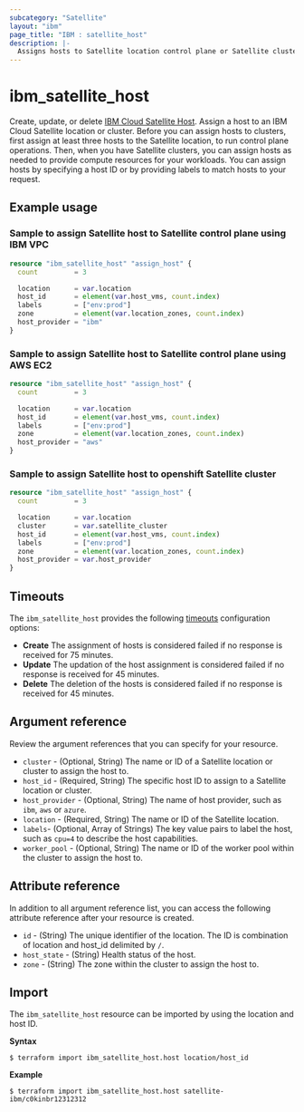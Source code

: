 ```yaml
---
subcategory: "Satellite"
layout: "ibm"
page_title: "IBM : satellite_host"
description: |-
  Assigns hosts to Satellite location control plane or Satellite cluster.
---
```


# ibm_satellite_host
Create, update, or delete [IBM Cloud Satellite Host](https://cloud.ibm.com/docs/satellite?topic=satellite-hosts). Assign a host to an IBM Cloud Satellite location or cluster. Before you can assign hosts to clusters, first assign at least three hosts to the Satellite location, to run control plane operations. Then, when you have Satellite clusters, you can assign hosts as needed to provide compute resources for your workloads. You can assign hosts by specifying a host ID or by providing labels to match hosts to your request.


## Example usage

###  Sample to assign Satellite host to Satellite control plane using IBM VPC

```terraform
resource "ibm_satellite_host" "assign_host" {
  count         = 3

  location      = var.location
  host_id       = element(var.host_vms, count.index)
  labels        = ["env:prod"]
  zone          = element(var.location_zones, count.index)
  host_provider = "ibm"
}

```

###  Sample to assign Satellite host to Satellite control plane using AWS EC2

```terraform
resource "ibm_satellite_host" "assign_host" {
  count         = 3

  location      = var.location
  host_id       = element(var.host_vms, count.index)
  labels        = ["env:prod"]
  zone          = element(var.location_zones, count.index)
  host_provider = "aws"
}

```

###  Sample to assign Satellite host to openshift Satellite cluster

```terraform
resource "ibm_satellite_host" "assign_host" {
  count         = 3

  location      = var.location
  cluster       = var.satellite_cluster
  host_id       = element(var.host_vms, count.index)
  labels        = ["env:prod"]
  zone          = element(var.location_zones, count.index)
  host_provider = var.host_provider
}

```
## Timeouts

The `ibm_satellite_host` provides the following [timeouts](https://www.terraform.io/docs/language/resources/syntax.html) configuration options:

- **Create** The assignment of hosts is considered failed if no response is received for 75 minutes.
- **Update** The updation of the host assignment is considered failed if no response is received for 45 minutes.
- **Delete** The deletion of the hosts is considered failed if no response is received for 45 minutes.


## Argument reference
Review the argument references that you can specify for your resource. 

- `cluster` - (Optional, String)   The name or ID of a Satellite  location or cluster to assign the host to.
- `host_id` - (Required, String)   The specific host ID to assign to a Satellite  location or cluster.
- `host_provider` - (Optional, String) The name of host provider, such as `ibm`, `aws` or `azure`.
 - `location` - (Required, String) The name or ID of the Satellite  location.
- `labels`- (Optional, Array of Strings) The key value pairs to label the host, such as `cpu=4` to describe the host capabilities.
- `worker_pool` - (Optional, String) The name or ID of the worker pool within the cluster to assign the host to.



## Attribute reference
In addition to all argument reference list, you can access the following attribute reference after your resource is created.

- `id` - (String) The unique identifier of the location. The ID is combination of location and host_id delimited by `/`.
- `host_state` - (String)  Health status of the host.
- `zone` - (String) The zone within the cluster to assign the host to.

## Import
The `ibm_satellite_host` resource can be imported by using the location and host ID.

**Syntax**

```
$ terraform import ibm_satellite_host.host location/host_id
```

**Example**

```
$ terraform import ibm_satellite_host.host satellite-ibm/c0kinbr12312312
```
